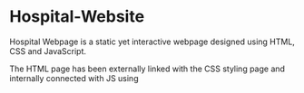 # Hospital-Website
Hospital Webpage is a static yet interactive webpage designed using HTML, CSS and JavaScript. 

The HTML page has been externally linked with the CSS styling page and internally connected with JS using <script> tag.

Firstly, the page contains a header. On clicking the header, a form menu appears just below it. Then there is a navigation bar and a dropdown menu along with the logo of the hospital.

Below is the “About Us” section with information about the hospital and a youtube video of “Advancement in the Field of Medical Sciences”.

There is also a sticky Emergency button at the left-center of the page. Clicking on it opens another webpage/website which has all the emergency numbers.

There is a form to be filled out by the user so that the client can get an appointment with the doctor. 

Below the form, lies an interactive footer. The footer has a dedicated gradient background and multiple links present for the user's benefit. Hovering a link creates a colour effect.


![Screenshot (1031)](https://github.com/Yakshit-Khurana/Hospital-Website/assets/76546067/8627e389-c9a9-48d2-ba5e-422b8317fb7f)
The form is displayed on clicking the topmost tab and About us with interactive video
![Screenshot (1032)](https://github.com/Yakshit-Khurana/Hospital-Website/assets/76546067/00dcebc6-8db2-4538-800f-903ba864ecdf)
Hovering on navigtion
![Screenshot (1033)](https://github.com/Yakshit-Khurana/Hospital-Website/assets/76546067/e6109018-b928-49b3-85c5-e915ec4cd30a)
Appointment form
![Screenshot (1034)](https://github.com/Yakshit-Khurana/Hospital-Website/assets/76546067/13304720-8b19-45de-9e51-74ef2e13e18d)
![Screenshot (1035)](https://github.com/Yakshit-Khurana/Hospital-Website/assets/76546067/67d65686-0955-4309-a514-d5bdd34407fb)
Hovering Effect on links in footer
![Screenshot (1036)](https://github.com/Yakshit-Khurana/Hospital-Website/assets/76546067/a9f720db-3c63-408b-88a4-76615c3bacbf)


